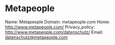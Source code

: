 
# Metapeople

Name: Metapeople
Domain: metapeople.com
Home: http://www.metapeople.com/
Privacy_policy: http://www.metapeople.com/datenschutz/
Email: datenschutz@metapeople.com
